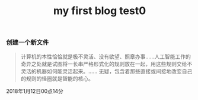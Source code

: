 ﻿---
layout: post
title: my first blog test0
---
### 创建一个新文件

>计算机的本性恰恰就是极不灵活、没有欲望、照章办事......人工智能工作的奇异之处就是试图将一长串严格形式化的规则放在一起，用这些规则交给不灵活的机器如何能灵活起来。...... 无疑，包含着那些直接或间接地改变自己的规则的怪圈就是智能的核心。

2018年1月12日00点14分
